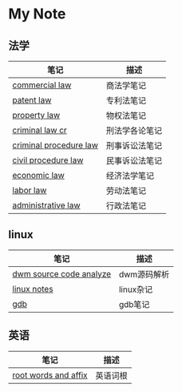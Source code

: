 # My Note
## 法学

| 笔记                                                  | 描述           |
|-------------------------------------------------------|----------------|
| [commercial law](./commercial_law.md)                 | 商法学笔记     |
| [patent law](./patent_law.md)                         | 专利法笔记     |
| [property law](./property_law.md)                     | 物权法笔记     |
| [criminal law cr](./criminal_law_cr.md)               | 刑法学各论笔记 |
| [criminal procedure law](./criminal_procedure_law.md) | 刑事诉讼法笔记 |
| [civil procedure law](./civil_procedure_law.md)       | 民事诉讼法笔记 |
| [economic law](./economic_law.md)                     | 经济法学笔记   |
| [labor law](./labor_law.md)                           | 劳动法笔记     |
| [administrative law](./administrative_law.md)         | 行政法笔记     |


## linux
| 笔记                                                    | 描述        |
|---------------------------------------------------------|-------------|
| [dwm source code analyze](./dwm_source_code_analyze.md) | dwm源码解析 |
| [linux notes](./linux_notes.md)                         | linux杂记   |
| [gdb](./gdb.md)                                         | gdb笔记     |

## 英语
| 笔记                                          | 描述     |
|-----------------------------------------------|----------|
| [root words and affix](./root_words_affix.md) | 英语词根 |
